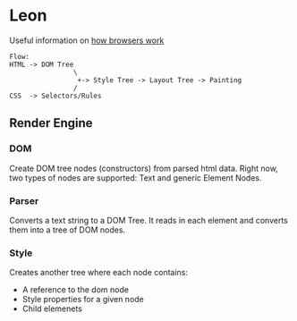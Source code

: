 # Leon

Useful information on [how browsers work](https://www.html5rocks.com/en/tutorials/internals/howbrowserswork/#CSS_parsing)

```
Flow:
HTML -> DOM Tree
                \
                 +-> Style Tree -> Layout Tree -> Painting
                /
CSS  -> Selectors/Rules
```

## Render Engine
### DOM
Create DOM tree nodes (constructors) from parsed html data. Right now,
two types of nodes are supported: Text and generic Element Nodes.

### Parser
Converts a text string to a DOM Tree. It reads in each element and converts
them into a tree of DOM nodes.

### Style
Creates another tree where each node contains:
- A reference to the dom node
- Style properties for a given node
- Child elemenets
